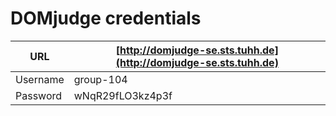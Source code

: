 # DOMjudge credentials

| URL      | [http://domjudge-se.sts.tuhh.de](http://domjudge-se.sts.tuhh.de) |
| -------- | ---------------------------------------------------------------- |
| Username | group-104                                                              |
| Password | wNqR29fLO3kz4p3f                                                              |
